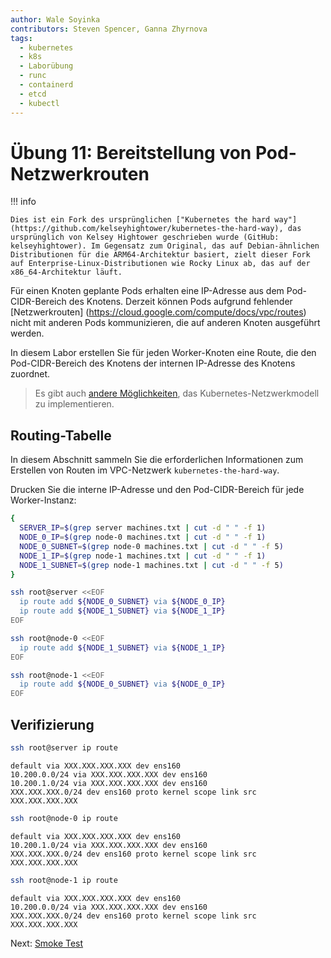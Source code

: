 ```yaml
---
author: Wale Soyinka
contributors: Steven Spencer, Ganna Zhyrnova
tags:
  - kubernetes
  - k8s
  - Laborübung
  - runc
  - containerd
  - etcd
  - kubectl
---
```


# Übung 11: Bereitstellung von Pod-Netzwerkrouten

!!! info

    Dies ist ein Fork des ursprünglichen ["Kubernetes the hard way"](https://github.com/kelseyhightower/kubernetes-the-hard-way), das ursprünglich von Kelsey Hightower geschrieben wurde (GitHub: kelseyhightower). Im Gegensatz zum Original, das auf Debian-ähnlichen Distributionen für die ARM64-Architektur basiert, zielt dieser Fork auf Enterprise-Linux-Distributionen wie Rocky Linux ab, das auf der x86_64-Architektur läuft.

Für einen Knoten geplante Pods erhalten eine IP-Adresse aus dem Pod-CIDR-Bereich des Knotens. Derzeit können Pods aufgrund fehlender [Netzwerkrouten] (https://cloud.google.com/compute/docs/vpc/routes) nicht mit anderen Pods kommunizieren, die auf anderen Knoten ausgeführt werden.

In diesem Labor erstellen Sie für jeden Worker-Knoten eine Route, die den Pod-CIDR-Bereich des Knotens der internen IP-Adresse des Knotens zuordnet.

> Es gibt auch [andere Möglichkeiten](https://kubernetes.io/docs/concepts/cluster-administration/networking/#how-to-achieve-this), das Kubernetes-Netzwerkmodell zu implementieren.

## Routing-Tabelle

In diesem Abschnitt sammeln Sie die erforderlichen Informationen zum Erstellen von Routen im VPC-Netzwerk `kubernetes-the-hard-way`.

Drucken Sie die interne IP-Adresse und den Pod-CIDR-Bereich für jede Worker-Instanz:

```bash
{
  SERVER_IP=$(grep server machines.txt | cut -d " " -f 1)
  NODE_0_IP=$(grep node-0 machines.txt | cut -d " " -f 1)
  NODE_0_SUBNET=$(grep node-0 machines.txt | cut -d " " -f 5)
  NODE_1_IP=$(grep node-1 machines.txt | cut -d " " -f 1)
  NODE_1_SUBNET=$(grep node-1 machines.txt | cut -d " " -f 5)
}
```

```bash
ssh root@server <<EOF
  ip route add ${NODE_0_SUBNET} via ${NODE_0_IP}
  ip route add ${NODE_1_SUBNET} via ${NODE_1_IP}
EOF
```

```bash
ssh root@node-0 <<EOF
  ip route add ${NODE_1_SUBNET} via ${NODE_1_IP}
EOF
```

```bash
ssh root@node-1 <<EOF
  ip route add ${NODE_0_SUBNET} via ${NODE_0_IP}
EOF
```

## Verifizierung

```bash
ssh root@server ip route
```

```text
default via XXX.XXX.XXX.XXX dev ens160 
10.200.0.0/24 via XXX.XXX.XXX.XXX dev ens160 
10.200.1.0/24 via XXX.XXX.XXX.XXX dev ens160 
XXX.XXX.XXX.0/24 dev ens160 proto kernel scope link src XXX.XXX.XXX.XXX 
```

```bash
ssh root@node-0 ip route
```

```text
default via XXX.XXX.XXX.XXX dev ens160 
10.200.1.0/24 via XXX.XXX.XXX.XXX dev ens160 
XXX.XXX.XXX.0/24 dev ens160 proto kernel scope link src XXX.XXX.XXX.XXX 
```

```bash
ssh root@node-1 ip route
```

```text
default via XXX.XXX.XXX.XXX dev ens160 
10.200.0.0/24 via XXX.XXX.XXX.XXX dev ens160 
XXX.XXX.XXX.0/24 dev ens160 proto kernel scope link src XXX.XXX.XXX.XXX 
```

Next: [Smoke Test](lab12-smoke-test.md)
